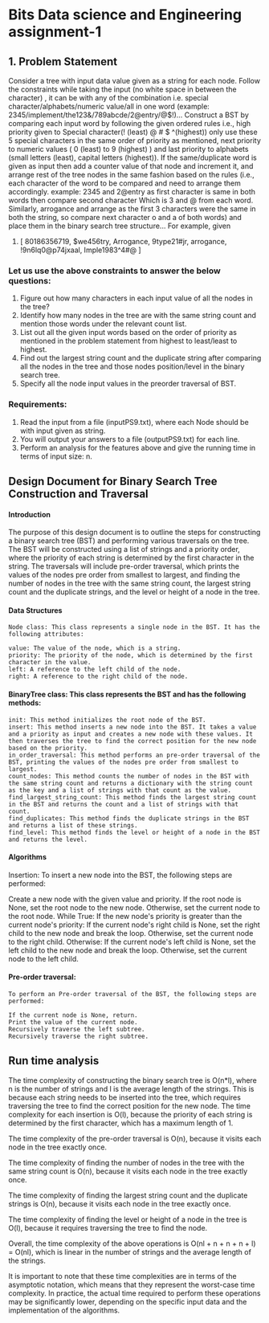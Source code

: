 # Bits Data science and Engineering assignment-1

## 1. Problem Statement

Consider a tree with input data value given as a string for each node. Follow the constraints while taking the input (no white space in between the character) , it can be with any of the combination i.e. special character/alphabets/numeric value/all in one word (example: 2345/implement/the123&/789abcde/2@entry/@$!)...
Construct a BST by comparing each input word by following the given ordered rules i.e., high priority given to Special character(! (least) @ # $ ^(highest)) only use these 5 special characters in the same order of priority as mentioned, next priority to numeric values ( 0 (least) to 9 (highest) ) and last priority to alphabets (small letters (least), capital letters (highest)). If the same/duplicate word is given as input then add a counter value of that node and increment it, and arrange rest of the tree nodes in the same fashion based on the rules (i.e., each character of the word to be compared and need to arrange them accordingly. example: 2345 and 2@entry as first character is same in both words then compare second character Which is 3 and @ from each word. Similarly, arrogance and arrange as the first 3 characters were the same in both the string, so compare next character o and a of both words) and place them in the binary search tree structure...
For example, given
1. [ 80186356719, $we456try, Arrogance, 9type21#jr, arrogance, !9n6lq0@p74jxaal, Imple1983^4#@ ]

### Let us use the above constraints to answer the below questions:

1. Figure out how many characters in each input value of all the nodes in the tree?
2. Identify how many nodes in the tree are with the same string count and mention those words under the relevant count list.
3. List out all the given input words based on the order of priority as mentioned in the problem statement from highest to least/least to highest.
4. Find out the largest string count and the duplicate string after comparing all the nodes in the tree and those nodes position/level in the binary search tree.
5. Specify all the node input values in the preorder traversal of BST.

### Requirements:

1. Read the input from a file (inputPS9.txt), where each Node should be with input given as string.
2. You will output your answers to a file (outputPS9.txt) for each line.
3. Perform an analysis for the features above and give the running time in terms of input size: n.


## Design Document for Binary Search Tree Construction and Traversal

#### Introduction
The purpose of this design document is to outline the steps for constructing a binary search tree (BST) and performing various traversals on the tree. The BST will be constructed using a list of strings and a priority order, where the priority of each string is determined by the first character in the string. The traversals will include pre-order traversal, which prints the values of the nodes pre order from smallest to largest, and finding the number of nodes in the tree with the same string count, the largest string count and the duplicate strings, and the level or height of a node in the tree.

#### Data Structures
    Node class: This class represents a single node in the BST. It has the following attributes:

    value: The value of the node, which is a string.
    priority: The priority of the node, which is determined by the first character in the value.
    left: A reference to the left child of the node.
    right: A reference to the right child of the node.

#### BinaryTree class: This class represents the BST and has the following methods:

    init: This method initializes the root node of the BST.
    insert: This method inserts a new node into the BST. It takes a value and a priority as input and creates a new node with these values. It then traverses the tree to find the correct position for the new node based on the priority.
    in_order_traversal: This method performs an pre-order traversal of the BST, printing the values of the nodes pre order from smallest to largest.
    count_nodes: This method counts the number of nodes in the BST with the same string count and returns a dictionary with the string count as the key and a list of strings with that count as the value.
    find_largest_string_count: This method finds the largest string count in the BST and returns the count and a list of strings with that count.
    find_duplicates: This method finds the duplicate strings in the BST and returns a list of these strings.
    find_level: This method finds the level or height of a node in the BST and returns the level.

#### Algorithms

Insertion: To insert a new node into the BST, the following steps are performed:

Create a new node with the given value and priority.
    If the root node is None, set the root node to the new node.
    Otherwise, set the current node to the root node.
    While True:
        If the new node's priority is greater than the current node's priority:
        If the current node's right child is None, set the right child to the new node and break the loop.
        Otherwise, set the current node to the right child.
        Otherwise:
        If the current node's left child is None, set the left child to the new node and break the loop.
        Otherwise, set the current node to the left child.

#### Pre-order traversal: 
    To perform an Pre-order traversal of the BST, the following steps are performed:

    If the current node is None, return.
    Print the value of the current node.
    Recursively traverse the left subtree.
    Recursively traverse the right subtree.

## Run time analysis

The time complexity of constructing the binary search tree is O(n*l),
 where n is the number of strings and l is the average length of the strings. 
 This is because each string needs to be inserted into the tree, 
 which requires traversing the tree to find the correct position for the new node. 
 The time complexity for each insertion is O(l), 
 because the priority of each string is determined by the first character, which has a maximum length of 1.

The time complexity of the pre-order traversal is O(n), because it visits each node in the tree exactly once.

The time complexity of finding the number of nodes in the tree with the same string count is O(n), 
because it visits each node in the tree exactly once.

The time complexity of finding the largest string count and the duplicate strings is O(n), 
because it visits each node in the tree exactly once.

The time complexity of finding the level or height of a node in the tree is O(l), 
because it requires traversing the tree to find the node.

Overall, the time complexity of the above operations is O(nl + n + n + n + l) = O(nl), 
which is linear in the number of strings and the average length of the strings.

It is important to note that these time complexities are in terms of the asymptotic notation, 
which means that they represent the worst-case time complexity. 
In practice, the actual time required to perform these operations may be significantly lower,
depending on the specific input data and the implementation of the algorithms.